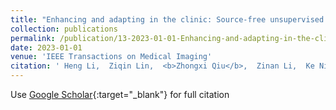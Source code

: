 ```yaml
---
title: "Enhancing and adapting in the clinic: Source-free unsupervised domain adaptation for medical image enhancement"
collection: publications
permalink: /publication/13-2023-01-01-Enhancing-and-adapting-in-the-clinic-Source-free-unsupervised-domain-adaptation-for-medical-image-enhancement
date: 2023-01-01
venue: 'IEEE Transactions on Medical Imaging'
citation: ' Heng Li,  Ziqin Lin,  <b>Zhongxi Qiu</b>,  Zinan Li,  Ke Niu,  Na Guo,  Huazhu Fu,  Yan Hu,  Jiang Liu, &quot;Enhancing and adapting in the clinic: Source-free unsupervised domain adaptation for medical image enhancement.&quot; IEEE Transactions on Medical Imaging, 2023.'
---
```

Use [Google Scholar](https://scholar.google.com/scholar?q=Enhancing+and+adapting+in+the+clinic:+Source+free+unsupervised+domain+adaptation+for+medical+image+enhancement){:target="_blank"} for full citation